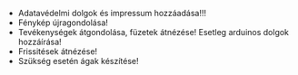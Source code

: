 
* Adatavédelmi dolgok és impressum hozzáadása!!!
* Fénykép újragondolása!
* Tevékenységek átgondolása, füzetek átnézése! Esetleg arduinos dolgok hozzáírása!
* Frissitések átnézése!
* Szükség esetén ágak készítése!
